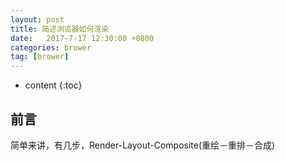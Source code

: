```yaml
---
layout: post
title: 简述浏览器如何渲染
date:   2017-7-17 12:30:00 +0800
categories: brower 
tag: [brower]
---
```


* content
{:toc}
 
## 前言

简单来讲，有几步，Render-Layout-Composite(重绘－重排－合成)